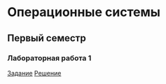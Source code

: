 # Операционные системы

## Первый семестр

### Лабораторная работа 1
[Задание](https://docs.google.com/document/d/16tm81Myzdr27izaz868YtuAKi9R75oVHFoZpp4J3LzI/edit) [Решение](https://github.com/dd-gif/OS/tree/master/Lab1)
